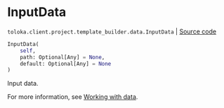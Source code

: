 # InputData
`toloka.client.project.template_builder.data.InputData` | [Source code](https://github.com/Toloka/toloka-kit/blob/v1.2.0.post1/src/client/project/template_builder/data.py#L45)

```python
InputData(
    self,
    path: Optional[Any] = None,
    default: Optional[Any] = None
)
```

Input data.


For more information, see [Working with data](https://toloka.ai/docs/template-builder/operations/work-with-data).

